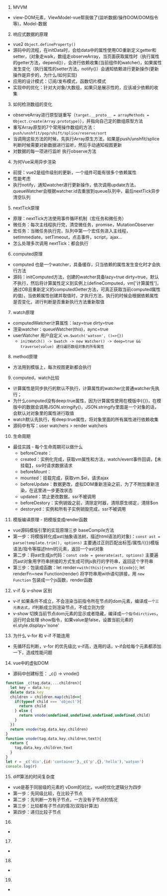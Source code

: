 

1. MVVM
  - view-DOM元素，ViewModel-vue帮我做了(监听数据/操作DOM/DOM指令等)，Model-数据
2. 响应式数据的原理
  - vue2 `Object.defineProperty()`
  - 源码中的流程，在initData时，会给data中的属性使用OD重新定义getter和setter，(对象走walk，数组走observeArray，当页面获取属性时（执行属性的getter方法，depend()），会进行依赖收集(当前组件的watcher)，如果属性发生变化（执行属性的setter方法，notify()）会通知依赖进行更新操作(更新操作是异步的，为什么/如何实现)
  - 应用的设计模式：订阅/发布模式，函数切片模式
  - 实现中的优化：针对大对象/大数组，如果只是展示性的，应该减少依赖的收集
3. 如何检测数组的变化
  - observeArray进行原型链重写（`target.__proto__ = arrayMethods = Object.create(Array.prototype)`），并指向自己定的数组原型方法
  - 重写Array原型的7个常用操作数组的方法：`push/unshfit/pop/shift/splice/reserve/sort`
  - 当调用这些方法的时候，先执行Array原生方法，如果是push/unshfit/splice判断时候需要对新数据进行监听，然后手动通知视图更新
  - 对数据的每一项进行监听 执行observe方法
4. 为何Vue采用异步渲染
  - 前提：vue2是组件级别的更新，一个组件可能有很多个依赖属性
  - 性能考虑
  - 执行notify，通知watcher进行更新操作，依次调用update方法，queueWatcher会根据watcher.id去重放到queue队列中，最后nextTick异步清空队列
5. nextTick原理
  - 原理：nextTick方法使用事件循环机制（宏任务和微任务）
  - 微任务：每次主线程执行完，清空微任务，promise，MutationObserver
  - 宏任务：当微任务执行完，队列中第一个宏任务进入主线程，setImmediate，setTimeout，点击事件，script，ajax...
  - 怎么处理多次调用 nextTick：都会执行
6. computed原理
  - computed 也是一个watcher，具备缓存，只当依赖的属性发生变化时才会执行方法
  - 源码：initComputed方法，创建的watcher具备lazy=true dirty=true，默认不执行，然后将计算属性定义到实例上(defineComputed，vm['计算属性']，通过OB且重新定义的computedGetter方法，可真正获取当前computed属性的值)，当依赖属性创建并取值时，才执行方法，执行的时候会根据依赖属性是否变化，进行判断是否重新执行方法重新取值
7. watch原理
  - computedWatcher计算属性：lazy=true dirty=true
  - 渲染watcher：queueWatcher(this)，aync=true
  - userWatcher 用户自定义 `vm.$watch('watson', ()=>{})`
    - `initWatch() -> $watch -> new Watcher() -> deep=true && traverse(value) 递归遍历数组对象的所有属性`
8. method原理
  - 方法用到模版上，每次视图更新都会执行
9. computed，watch比较
  - 计算属性是同步执行的默认不执行，计算属性的watcher比普通watcher先执行；
  - 为什么computed没有deep:true属性，因为计算属性使用在模版中{{}}，在模版中的数据会调用JSON.stringify()，JSON.stringify里面是一个对象的话，会默认对对象里的属性进行取值
  - watch默认先执行，有deep:true属性，将对象里面的所有属性进行依赖收集
  - 源码中有写：user watchers > render watchers
10. 生命周期
  - 最佳实践 - 每个生命周期可以做什么
    - beforeCreate：
    - created：实例化完成，获取vm属性和方法，watch/event事件回调，【未挂载】，ssr时请求数据请求
    - beforeMount：
    - mounted：挂载完成，获取vm.$el，请求ajax
    - beforeUpdate：数据更改，虚拟DOM重新渲染之前，为了不附加重新渲染，在这里进一步更改状态
    - updated：禁止更改数据，ssr不被调用
    - beforeDestory：实例销毁之前，清除定时器，清除原生绑定，清除$on
    - destoryed：实例和所有子实例销毁完成，ssr不被调用
11. 模版编译原理 - 把模版变成render函数
  - vue源码模版引擎的实现原理三步 baseCompile方法
  - 第一步：将模版转化成ast(抽象语法树，描述html语法的对象)：`const ast = parse(template.trim(), options)`
        主要通过正则匹配出标签/属性/{{}}模版语法/指令等描述html的元素，返回一个ast对象
  - 第二步：将ast生成js代码：`const code = generate(ast, options)`
        主要遍历ast对象用字符串拼接的方式生成可供js执行的字符串，返回这个字符串
  - 第三步：包装成函数：let render=`with(this){return ${code}}`; let renderFn=new Function(render)
        将字符串用with语句拼接，用 `new Function` 包装成一个js函数，render函数
12. v-if 与 v-show 区别
  - v-if 如果条件不成立，不会渲染当前指令所在节点的dom元素，编译成`一个三元表达式`，if判断成立则渲染节点，不成立则为空
  - v-show 切换当前节点dom元素的显示或者隐藏，编译成`一个指令dirctives`，运行时会处理 show指令，如果value是false，设置当前元素的 el.style.display='none'
13. 为什么 v-for 和 v-if 不能连用
  - 先循环后判断，v-for 的优先级比 v-if高，连用的话，v-if会给每个元素都添加一下，造成性能问题
14. vue中的虚拟DOM
  - 源码中创建标签： _c() -> vnode()
  ```js
  function _c(tag,data,...children){
    let key = data.key
    delete data.key
    children = children.map(child=>{
      if(typeof child === 'object'){
        return child
      } else {
        return vnode(undefined,undefined,undefined,undefined,child)
      }
    })
    return vnode(tag,data,key,children)
  }
  function vnode(tag,data,key,children,text){
    return {
      tag,data,key,children,text
    }
  }
  let r = _c('div',{id:'container'},_c('p',{},'hello'),'watson')
  console.log(r)
  ```
15. diff算法的时间复杂度
  - vue是基于同层级的元素的 vDom的对比，vue的优化逻辑分为四步
  - 第一步：先同级比较，在比较子节点
  - 第二步：先判断一方有子节点，一方没有子节点的情况
  - 第三步：比较都有子节点的情况(双指针算法)
  - 第四步：递归比较子节点
16. 
  - 
17. 
  - 
18. 
  - 
19. 
  - 





